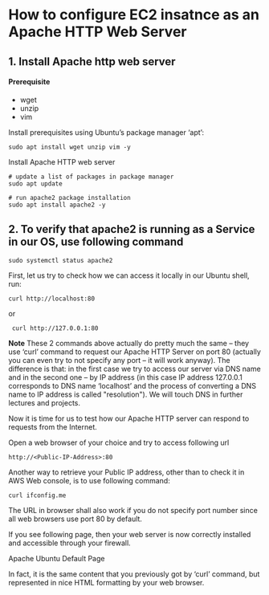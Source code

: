 # How to configure EC2 insatnce as an Apache HTTP Web Server

## 1. Install Apache http web server  

#### Prerequisite
+ wget
+ unzip 
+ vim

Install prerequisites using Ubuntu’s package manager ‘apt’:

```
sudo apt install wget unzip vim -y
```

Install Apache HTTP web server

```
# update a list of packages in package manager
sudo apt update

# run apache2 package installation
sudo apt install apache2 -y
```

## 2. To verify that apache2 is running as a Service in our OS, use following command

```
sudo systemctl status apache2
```

First, let us try to check how we can access it locally in our Ubuntu shell, run:

```
curl http://localhost:80
``` 

or

```
 curl http://127.0.0.1:80
```

**Note**
These 2 commands above actually do pretty much the same – they use ‘curl’ command to request our Apache HTTP Server on port 80
(actually you can even try to not specify any port – it will work anyway). The difference is that: in the first case we try to
access our server via DNS name and in the second one – by IP address (in this case IP address 127.0.0.1 corresponds to DNS name
‘localhost’ and the process of converting a DNS name to IP address is called "resolution"). We will touch DNS in further lectures 
and projects.



Now it is time for us to test how our Apache HTTP server can respond to requests from the Internet.

Open a web browser of your choice and try to access following url


```
http://<Public-IP-Address>:80
```

Another way to retrieve your Public IP address, other than to check it in AWS Web console, is to use following command:

```
curl ifconfig.me
```

The URL in browser shall also work if you do not specify port number since all web browsers use port 80 by default.

If you see following page, then your web server is now correctly installed and accessible through your firewall.

Apache Ubuntu Default Page

In fact, it is the same content that you previously got by ‘curl’ command, but represented in nice HTML formatting by your web browser.